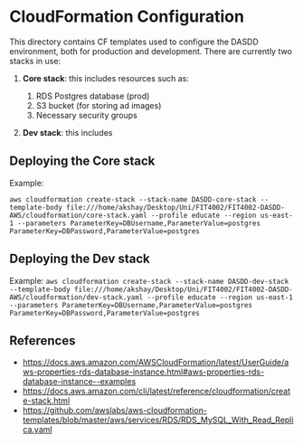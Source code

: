 # CloudFormation Configuration

This directory contains CF templates used to configure the DASDD environment, both for production and development. There
are currently two stacks in use:

1. **Core stack**: this includes resources such as:
    1. RDS Postgres database (prod)
    2. S3 bucket (for storing ad images)
    3. Necessary security groups

2. **Dev stack**: this includes

## Deploying the Core stack

Example:

`aws cloudformation create-stack --stack-name DASDD-core-stack --template-body file:///home/akshay/Desktop/Uni/FIT4002/FIT4002-DASDD-AWS/cloudformation/core-stack.yaml --profile educate --region us-east-1 --parameters ParameterKey=DBUsername,ParameterValue=postgres ParameterKey=DBPassword,ParameterValue=postgres
`

## Deploying the Dev stack

Example:
`aws cloudformation create-stack --stack-name DASDD-dev-stack --template-body file:///home/akshay/Desktop/Uni/FIT4002/FIT4002-DASDD-AWS/cloudformation/dev-stack.yaml --profile educate --region us-east-1 --parameters ParameterKey=DBUsername,ParameterValue=postgres ParameterKey=DBPassword,ParameterValue=postgres
`

## References

- https://docs.aws.amazon.com/AWSCloudFormation/latest/UserGuide/aws-properties-rds-database-instance.html#aws-properties-rds-database-instance--examples
- https://docs.aws.amazon.com/cli/latest/reference/cloudformation/create-stack.html
- https://github.com/awslabs/aws-cloudformation-templates/blob/master/aws/services/RDS/RDS_MySQL_With_Read_Replica.yaml